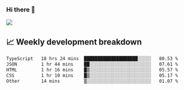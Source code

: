 ### Hi there 👋
<img align="center" src="https://github-readme-stats.vercel.app/api?username=Tumao727&show_icons=true&hide_title=true&theme=dracula" />


## 📈 Weekly development breakdown
<!--START_SECTION:waka-->

```txt
TypeScript   18 hrs 24 mins  ████████████████████░░░░░   80.53 %
JSON         1 hr 44 mins    ██░░░░░░░░░░░░░░░░░░░░░░░   07.61 %
HTML         1 hr 16 mins    █▒░░░░░░░░░░░░░░░░░░░░░░░   05.57 %
CSS          1 hr 10 mins    █▒░░░░░░░░░░░░░░░░░░░░░░░   05.17 %
Other        14 mins         ▒░░░░░░░░░░░░░░░░░░░░░░░░   01.07 %
```

<!--END_SECTION:waka-->